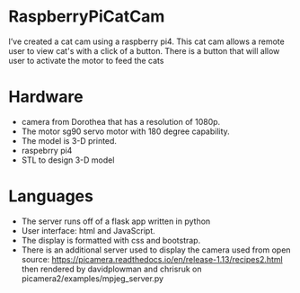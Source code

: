 # RaspberryPiCatCam

I’ve created a cat cam using a raspberry pi4. This cat cam allows a remote user to view cat's with a click of a button. There is a button that will allow user to activate the motor to feed the cats

# Hardware
- camera from Dorothea that has a resolution of 1080p.
- The motor sg90 servo motor with 180 degree capability.
- The model is 3-D printed.
- raspebrry pi4
- STL to design 3-D model 

# Languages
- The server runs off of a flask app written in python
- User interface: html and JavaScript.
- The display is formatted with css and bootstrap.
- There is an additional server used to display the camera used from open source: https://picamera.readthedocs.io/en/release-1.13/recipes2.html then rendered by davidplowman and chrisruk on picamera2/examples/mpjeg_server.py 
